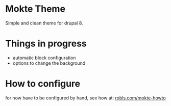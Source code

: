 # Mokte Theme
Simple and clean theme for drupal 8.

# Things in progress
- automatic block configuration
- options to change the background

# How to configure
for now have to be configured by hand, see how at: [robls.com/mokte-howto][guide]

[guide]: <http://robls.com/mokte-how>
